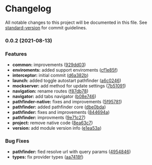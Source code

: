 # Changelog

All notable changes to this project will be documented in this file. See [standard-version](https://github.com/conventional-changelog/standard-version) for commit guidelines.

### 0.0.2 (2021-08-13)


### Features

* **common:** improvements ([929dd03](https://git.appkode.ru/ca/react-native-pathfinder/commit/929dd037458e90603b9c4cd22c4d625bb8116a12))
* **enviroments:** added support enviroments ([cf1e85f](https://git.appkode.ru/ca/react-native-pathfinder/commit/cf1e85f0c77d773b7424392d69f3ac75c3245e44))
* **interceptor:** initial commit ([d6a382b](https://git.appkode.ru/ca/react-native-pathfinder/commit/d6a382bd7d8643d55f2d53f5c4d4e7f5dc7f3f4f))
* **launch:** added toggle autostart pathfinder ([a6c0246](https://git.appkode.ru/ca/react-native-pathfinder/commit/a6c0246ed9024b33fcccb9a690ae4dba594fb0cc))
* **mockserver:** add method for update settings ([7b51091](https://git.appkode.ru/ca/react-native-pathfinder/commit/7b510914b161ecdc21033553cfda2c1f21562504))
* **navigation:** rename routes ([f87db78](https://git.appkode.ru/ca/react-native-pathfinder/commit/f87db78f2962aa3699f25f43c2b819734d216285))
* **navigator:** add tabs navigator ([b08e746](https://git.appkode.ru/ca/react-native-pathfinder/commit/b08e746bce4e62c63a84c93f6f28171dded0f5a7))
* **pathfinder-native:** fixes and improvements ([5f95781](https://git.appkode.ru/ca/react-native-pathfinder/commit/5f95781fc311d7f7c89cd77d59d6c4142e2bed9c))
* **pathfinder:** added pathfinder core ([dbe0bda](https://git.appkode.ru/ca/react-native-pathfinder/commit/dbe0bda5aa3768764e1e28eb824ceb99b8dd302a))
* **pathfinder:** fixes and improvements ([844694a](https://git.appkode.ru/ca/react-native-pathfinder/commit/844694aa08566a0dada652f87d2361c4539cdb63))
* **pathfinder:** improvments ([9e71c27](https://git.appkode.ru/ca/react-native-pathfinder/commit/9e71c27d2f52393618924de9244103670a41a1a2))
* **project:** remove native code ([8ea63c7](https://git.appkode.ru/ca/react-native-pathfinder/commit/8ea63c7062081237fffcfb7e26839828be1b25e0))
* **version:** add module version info ([e1ea53a](https://git.appkode.ru/ca/react-native-pathfinder/commit/e1ea53abb91a004aa2867cc68a050e7e610991ef))


### Bug Fixes

* **pathfinder:** fied resolve url with query params ([4954846](https://git.appkode.ru/ca/react-native-pathfinder/commit/49548462697701586f85d3ad69c365e904350d75))
* **types:** fix provider types ([aa7418f](https://git.appkode.ru/ca/react-native-pathfinder/commit/aa7418fd603d17d297c32f8b5b0667aaae342443))

